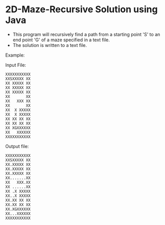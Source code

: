 2D-Maze-Recursive Solution using Java
=================

- This program will recursively find a path from a starting point 'S' to an end point 'G' of a maze specified in a text
  file.
- The solution is written to a text file.

Example:

Input File:

```
XXXXXXXXXXX
XXSXXXXX XX
XX XXXXX XX
XX XXXXX XX
XX XXXXX XX
XX       XX
XX   XXX XX
XX       XX
XX  X XXXXX
XX  X XXXXX
XX XX XX XX
XX XX XX XX
XX XGXXXXXX
XX   XXXXXX
XXXXXXXXXXX
```

Output file:

```
XXXXXXXXXXX
XXSXXXXX XX
XX.XXXXX XX
XX.XXXXX XX
XX.XXXXX XX
XX.......XX
XX   XXX.XX
XX ......XX
XX .X XXXXX
XX..X XXXXX
XX.XX XX XX
XX.XX XX XX
XX.XGXXXXXX
XX...XXXXXX
XXXXXXXXXXX
```
